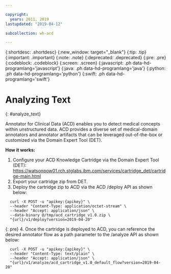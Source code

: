 ```yaml
---

copyright:
  years: 2011, 2019
lastupdated: "2019-04-12"

subcollection: wh-acd

---
```


{:shortdesc: .shortdesc}
{:new_window: target="_blank"}
{:tip: .tip}
{:important: .important}
{:note: .note}
{:deprecated: .deprecated}
{:pre: .pre}
{:codeblock: .codeblock}
{:screen: .screen}
{:javascript: .ph data-hd-programlang='javascript'}
{:java: .ph data-hd-programlang='java'}
{:python: .ph data-hd-programlang='python'}
{:swift: .ph data-hd-programlang='swift'}

# Analyzing Text
{: #analyze_text}

Annotator for Clinical Data (ACD) enables you to detect medical concepts within unstructured data. ACD provides a diverse set of medical-domain annotators and annotator artifacts that can be leveraged out-of-the-box or customized via the Domain Expert Tool (DET).

**How it works:**
  1. Configure your ACD Knowledge Cartridge via the Domain Expert Tool (DET): https://watsonpow01.rch.stglabs.ibm.com/services/cartridge_det/cartridge-main.html
  2. Export your cartridge zip from DET.
  3. Deploy the cartridge zip to ACD via the ACD /deploy API as shown below:
  ```Curl
    curl -X POST -u "apikey:{apikey}" \
    --header "Content-Type: application/octet-stream" \
    --header "Accept: application/json" \
    --data-binary @/tmp/acd_cartridge_v1.0.zip \
    "{url}/v1/deploy?version=2019-04-20"
  ```
  {: pre}
  4. Once the cartridge is deployed to ACD, you can reference the desired annotator flow as a path parameter to the /analyze API as shown below:
  ```Curl
    curl -X POST -u "apikey:{apikey}" \
    --header "Content-Type: text/plain" \
    --header "Accept: application/json" \
    "{url}/v1/analyze/acd_cartridge_v1.0_default_flow?version=2019-04-20"
  ```
